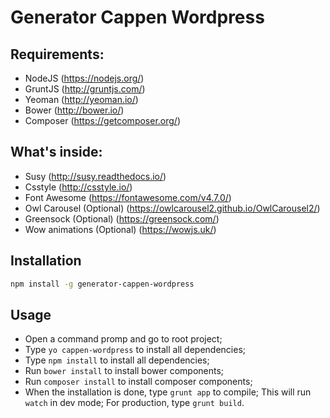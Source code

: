 # Generator Cappen Wordpress


## Requirements:

* NodeJS (https://nodejs.org/)
* GruntJS (http://gruntjs.com/)
* Yeoman (http://yeoman.io/)
* Bower (http://bower.io/)
* Composer (https://getcomposer.org/)

## What's inside:

* Susy (http://susy.readthedocs.io/)
* Csstyle (http://csstyle.io/)
* Font Awesome (https://fontawesome.com/v4.7.0/)
* Owl Carousel (Optional) (https://owlcarousel2.github.io/OwlCarousel2/)
* Greensock (Optional) (https://greensock.com/)
* Wow animations (Optional) (https://wowjs.uk/)

## Installation

```bash
npm install -g generator-cappen-wordpress
```

## Usage

- Open a command promp and go to root project;
- Type `yo cappen-wordpress` to install all dependencies;
- Type `npm install` to install all dependencies;
- Run `bower install` to install bower components;
- Run `composer install` to install composer components;
- When the installation is done, type `grunt app` to compile; This will run `watch` in dev mode; For production, type `grunt build`.
